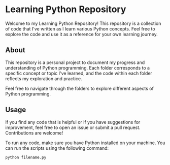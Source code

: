 # Learning Python Repository

Welcome to my Learning Python Repository! This repository is a collection of code that I've written as I learn various Python concepts. Feel free to explore the code and use it as a reference for your own learning journey.

## About

This repository is a personal project to document my progress and understanding of Python programming. Each folder corresponds to a specific concept or topic I've learned, and the code within each folder reflects my exploration and practice.

Feel free to navigate through the folders to explore different aspects of Python programming.

## Usage

If you find any code that is helpful or if you have suggestions for improvement, feel free to open an issue or submit a pull request. Contributions are welcome!

To run any code, make sure you have Python installed on your machine. You can run the scripts using the following command:

```bash
python filename.py
